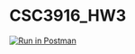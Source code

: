 # CSC3916_HW3
[![Run in Postman](https://run.pstmn.io/button.svg)](https://app.getpostman.com/run-collection/44e7431353306e42e80b?action=collection%2Fimport)
